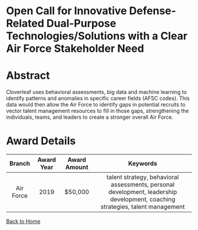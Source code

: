 
Open Call for Innovative Defense-Related Dual-Purpose Technologies/Solutions with a Clear Air Force Stakeholder Need
====================================================================================================================

# Abstract


Cloverleaf uses behavioral assessments, big data and machine learning to identify patterns and anomalies in specific career fields (AFSC codes). This data would then allow the Air Force to identify gaps in potential recruits to vector talent management resources to fill in those gaps, strengthening the individuals, teams, and leaders to create a stronger overall Air Force.  

# Award Details

|Branch|Award Year|Award Amount|Keywords|
| :---: | :---: | :---: | :---: |
|Air Force|2019|$50,000|talent strategy, behavioral assessments, personal development, leadership development, coaching strategies, talent management|
  
  


[Back to Home](https://github.com/chrischow/dod_sbir_awards#1528)